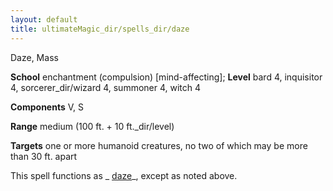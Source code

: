 ```yaml
---
layout: default
title: ultimateMagic_dir/spells_dir/daze
---
```

Daze, Mass

**School** enchantment (compulsion) [mind-affecting]; **Level** bard 4, inquisitor 4, sorcerer_dir/wizard 4, summoner 4, witch 4

**Components** V, S

**Range** medium (100 ft. + 10 ft._dir/level)

**Targets** one or more humanoid creatures, no two of which may be more than 30 ft. apart

This spell functions as _ [daze](spells_dir/daze#_daze)_, except as noted above.

